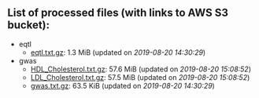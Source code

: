 List of processed files (with links to AWS S3 bucket):
----
  * eqtl
    * [eqtl.txt.gz](https://cimr-d.s3.amazonaws.com/eqtl/eqtl.txt.gz): 1.3 MiB (updated on *2019-08-20 14:30:29*)
  * gwas
    * [HDL_Cholesterol.txt.gz](https://cimr-d.s3.amazonaws.com/gwas/HDL_Cholesterol.txt.gz): 57.6 MiB (updated on *2019-08-20 15:08:52*)
    * [LDL_Cholesterol.txt.gz](https://cimr-d.s3.amazonaws.com/gwas/LDL_Cholesterol.txt.gz): 57.5 MiB (updated on *2019-08-20 15:08:52*)
    * [gwas.txt.gz](https://cimr-d.s3.amazonaws.com/gwas/gwas.txt.gz): 63.5 KiB (updated on *2019-08-20 14:30:29*)
